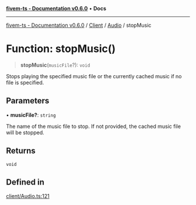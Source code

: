 [**fivem-ts - Documentation v0.6.0**](../../../../../README.md) • **Docs**

***

[fivem-ts - Documentation v0.6.0](../../../../../README.md) / [Client](../../../README.md) / [Audio](../README.md) / stopMusic

# Function: stopMusic()

> **stopMusic**(`musicFile`?): `void`

Stops playing the specified music file or the currently cached music if no file is specified.

## Parameters

• **musicFile?**: `string`

The name of the music file to stop. If not provided, the cached music file will be stopped.

## Returns

`void`

## Defined in

[client/Audio.ts:121](https://github.com/Purpose-Dev/fivem-ts/blob/main/src/client/Audio.ts#L121)
